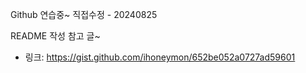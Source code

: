 Github 연습중~
직접수정 - 20240825


README 작성 참고 글~
* 링크: <https://gist.github.com/ihoneymon/652be052a0727ad59601>
